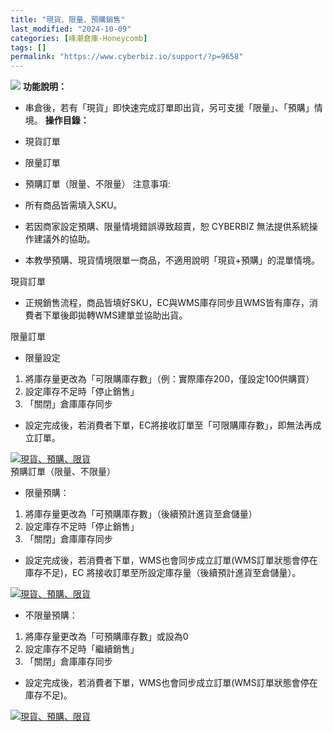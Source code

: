 ```yaml
---
title: "現貨、限量、預購銷售"
last_modified: "2024-10-09"
categories: [峰潮倉庫-Honeycomb]
tags: []
permalink: "https://www.cyberbiz.io/support/?p=9658"
---
```


![](https://www.cyberbiz.io/support/wp-content/uploads/高手、企業版.png) **功能說明：**  

* 串倉後，若有「現貨」即快速完成訂單即出貨，另可支援「限量」、「預購」情境。
**操作目錄：**

* 現貨訂單
* 限量訂單
* 預購訂單（限量、不限量）
注意事項:  

* 所有商品皆需填入SKU。
* 若因商家設定預購、限量情境錯誤導致超賣，恕 CYBERBIZ 無法提供系統操作建議外的協助。
* 本教學預購、現貨情境限單一商品，不適用說明「現貨+預購」的混單情境。

現貨訂單

* 正規銷售流程，商品皆填好SKU，EC與WMS庫存同步且WMS皆有庫存，消費者下單後即拋轉WMS建單並協助出貨。  


限量訂單

* 限量設定


1. 將庫存量更改為「可限購庫存數」（例：實際庫存200，僅設定100供購買）
2. 設定庫存不足時「停止銷售」
3. 「關閉」倉庫庫存同步
* 設定完成後，若消費者下單，EC將接收訂單至「可限購庫存數」，即無法再成立訂單。

[![現貨、預購、限貨](https://www.cyberbiz.io/support/wp-content/uploads/「現貨、預購、限貨」銷售1.png)](https://www.cyberbiz.io/support/wp-content/uploads/「現貨、預購、限貨」銷售1.png)  
預購訂單（限量、不限量）

* 限量預購：


1. 將庫存量更改為「可預購庫存數」（後續預計進貨至倉儲量）
2. 設定庫存不足時「停止銷售」
3. 「關閉」倉庫庫存同步
* 設定完成後，若消費者下單，WMS也會同步成立訂單(WMS訂單狀態會停在庫存不足)，EC 將接收訂單至所設定庫存量（後續預計進貨至倉儲量）。

[![現貨、預購、限貨](https://www.cyberbiz.io/support/wp-content/uploads/「現貨、預購、限貨」銷售1.png)](https://www.cyberbiz.io/support/wp-content/uploads/「現貨、預購、限貨」銷售1.png)  

* 不限量預購：  

1. 將庫存量更改為「可預購庫存數」或設為0
2. 設定庫存不足時「繼續銷售」
3. 「關閉」倉庫庫存同步
* 設定完成後，若消費者下單，WMS也會同步成立訂單(WMS訂單狀態會停在庫存不足)。

[![現貨、預購、限貨](https://www.cyberbiz.io/support/wp-content/uploads/「現貨、預購、限貨」銷售3.png)](https://www.cyberbiz.io/support/wp-content/uploads/「現貨、預購、限貨」銷售3.png)



